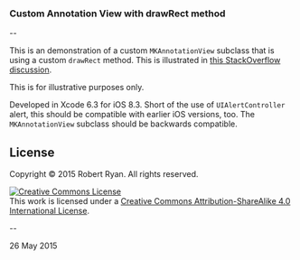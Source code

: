 ### Custom Annotation View with drawRect method  

--

This is an demonstration of a custom `MKAnnotationView` subclass that is using a custom `drawRect` method. This is illustrated in [this StackOverflow discussion](http://stackoverflow.com/a/30415714/1271826).

This is for illustrative purposes only.

Developed in Xcode 6.3 for iOS 8.3. Short of the use of `UIAlertController` alert, this should be compatible
with earlier iOS versions, too. The `MKAnnotationView` subclass should be backwards compatible.

## License

Copyright &copy; 2015 Robert Ryan. All rights reserved.

<a rel="license" href="http://creativecommons.org/licenses/by-sa/4.0/"><img alt="Creative Commons License" style="border-width:0" src="http://i.creativecommons.org/l/by-sa/4.0/88x31.png" /></a><br />This work is licensed under a <a rel="license" href="http://creativecommons.org/licenses/by-sa/4.0/">Creative Commons Attribution-ShareAlike 4.0 International License</a>.

--

26 May 2015